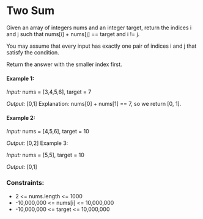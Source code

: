 # Two Sum
Given an array of integers nums and an integer target, 
return the indices i and j such that nums[i] + nums[j] == target and i != j.

You may assume that every input has exactly one pair of indices i and j that satisfy the condition.

Return the answer with the smaller index first.

#### Example 1:

*Input:* 
nums = [3,4,5,6], target = 7

*Output:* [0,1]
Explanation: nums[0] + nums[1] == 7, so we return [0, 1].

#### Example 2:

*Input:* nums = [4,5,6], target = 10

*Output:* [0,2]
Example 3:

*Input:* nums = [5,5], target = 10

*Output:* [0,1]

### Constraints:

* 2 <= nums.length <= 1000
* -10,000,000 <= nums[i] <= 10,000,000
* -10,000,000 <= target <= 10,000,000
